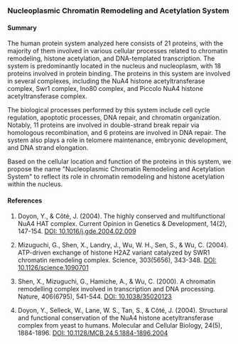 ### Nucleoplasmic Chromatin Remodeling and Acetylation System

#### Summary

The human protein system analyzed here consists of 21 proteins, with the majority of them involved in various cellular processes related to chromatin remodeling, histone acetylation, and DNA-templated transcription. The system is predominantly located in the nucleus and nucleoplasm, with 18 proteins involved in protein binding. The proteins in this system are involved in several complexes, including the NuA4 histone acetyltransferase complex, Swr1 complex, Ino80 complex, and Piccolo NuA4 histone acetyltransferase complex.

The biological processes performed by this system include cell cycle regulation, apoptotic processes, DNA repair, and chromatin organization. Notably, 11 proteins are involved in double-strand break repair via homologous recombination, and 6 proteins are involved in DNA repair. The system also plays a role in telomere maintenance, embryonic development, and DNA strand elongation.

Based on the cellular location and function of the proteins in this system, we propose the name "Nucleoplasmic Chromatin Remodeling and Acetylation System" to reflect its role in chromatin remodeling and histone acetylation within the nucleus.

#### References

1. Doyon, Y., & Côté, J. (2004). The highly conserved and multifunctional NuA4 HAT complex. Current Opinion in Genetics & Development, 14(2), 147-154. [DOI: 10.1016/j.gde.2004.02.009](https://doi.org/10.1016/j.gde.2004.02.009)

2. Mizuguchi, G., Shen, X., Landry, J., Wu, W. H., Sen, S., & Wu, C. (2004). ATP-driven exchange of histone H2AZ variant catalyzed by SWR1 chromatin remodeling complex. Science, 303(5656), 343-348. [DOI: 10.1126/science.1090701](https://doi.org/10.1126/science.1090701)

3. Shen, X., Mizuguchi, G., Hamiche, A., & Wu, C. (2000). A chromatin remodelling complex involved in transcription and DNA processing. Nature, 406(6795), 541-544. [DOI: 10.1038/35020123](https://doi.org/10.1038/35020123)

4. Doyon, Y., Selleck, W., Lane, W. S., Tan, S., & Côté, J. (2004). Structural and functional conservation of the NuA4 histone acetyltransferase complex from yeast to humans. Molecular and Cellular Biology, 24(5), 1884-1896. [DOI: 10.1128/MCB.24.5.1884-1896.2004](https://doi.org/10.1128/MCB.24.5.1884-1896.2004)